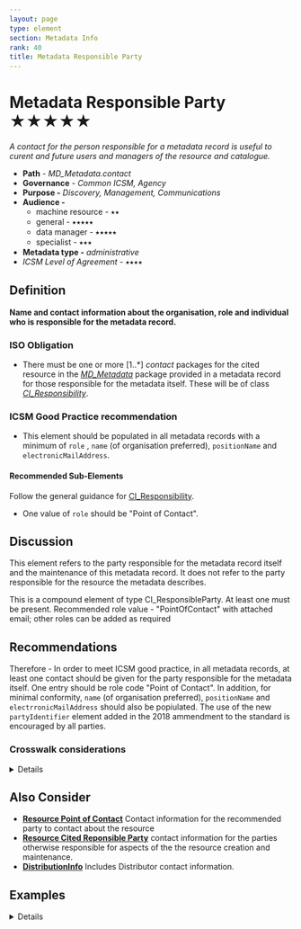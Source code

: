 ```yaml
---
layout: page
type: element
section: Metadata Info
rank: 40
title: Metadata Responsible Party
---
```

#  Metadata Responsible Party ★★★★★
*A contact for the person responsible for a metadata record is useful to curent and future users and managers of the resource and catalogue.*

- **Path** - *MD_Metadata.contact*
- **Governance** -  *Common ICSM, Agency*
- **Purpose -** *Discovery, Management, Communications*
- **Audience -** 
  - machine resource - ⭑⭑
  - general - ⭑⭑⭑⭑⭑
  - data manager - ⭑⭑⭑⭑⭑
  - specialist - ⭑⭑⭑
- **Metadata type -** *administrative*
- *ICSM Level of Agreement* - ⭑⭑⭑⭑

## Definition

**Name and contact information about the organisation, role and individual who is responsible for the metadata record.**

### ISO Obligation
- There must be one or more [1..\*] *contact* packages for the cited resource in the  *[MD_Metadata](./class-MD_Metadata)* package provided in a metadata record for those responsible for the metadata itself. These will be of class *[CI_Responsibility](./class-CI_Responsibility)*.

###  ICSM Good Practice recommendation
- This element should be populated in all metadata records with a minimum of `role` , `name` (of organisation preferred), `positionName` and `electronicMailAddress`.

#### Recommended Sub-Elements
Follow the general guidance for [CI_Responsibility](./class-CI_Responsibility).
- One value of `role` should be "Point of Contact".

## Discussion
This element refers to the party responsible for the metadata record itself and the maintenance of this metadata record. It does not refer to the party responsible for the resource the metadata describes.

This is a compound element of type CI_ResponsibleParty. At least one must be present. Recommended role value - "PointOfContact" with attached email; other roles can be added as required

## Recommendations

Therefore - In order to meet ICSM good practice, in all metadata records, at least one contact should be given for the party responsible for the metadata itself. One entry should be role code "Point of Contact".  In addition, for minimal conformity, `name` (of organisation preferred), `positionName` and `electrronicMailAddress` should also be popiulated.
The use of the new `partyIdentifier` element added in the 2018 ammendment to the standard is encouraged by all parties.

### Crosswalk considerations

<details>

#### ISO19139
See discussion at [CI_Responsibility](./class-CI_Responsibility)

#### Dublin core / CKAN / data.govt.nz
Maps to `contact`

#### DCAT
Maps to `dcat:contactPoint`

#### RIF-CS
Maps to `Related Party`

</details>

## Also Consider
- **[Resource Point of Contact](./ResourcePointOfContact)** Contact information for the recommended party to contact about the resource
- **[Resource Cited Reponsible Party](./ResourceResponsibleParty)** contact information for the parties otherwise responsible for aspects of the the resource creation and maintenance.
- **[DistributionInfo](./DistributionInfo)** Includes Distributor contact information.

## Examples

<details>

### XML -
```
<mdb:MD_Metadata>
...
  <mdb:contact>
    <cit:CI_Responsibility>
      <cit:role>
        <cit:CI_RoleCode codeList="http://standards.iso.org/ittf/PubliclyAvailableStandards/ISO_19139_Schemas/resources/codelist/ML_gmxCodelists.xml#CI_RoleCode"
        codeListValue="pointOfContact"/>
      </cit:role>
      <cit:party>
        <cit:CI_Organisation>
          <cit:name>
            <gco:CharacterString>OpenWork Ltd</gco:CharacterString>
          </cit:name>
          <cit:contactInfo>
            <cit:CI_Contact>
              <cit:address>
                <cit:CI_Address>
                  <cit:electronicMailAddress>
                    <gco:CharacterString>name@email.org</gco:CharacterString>
                  </cit:electronicMailAddress>
                </cit:CI_Address>
              </cit:address>
            </cit:CI_Contact>
          </cit:contactInfo>
          <cit:individual>
            <cit:CI_Individual>
              <cit:name>
                <gco:CharacterString>Metadata Bob</gco:CharacterString>
              </cit:name>
              <cit:positionName gco:nilReason="missing">
                <gco:CharacterString/>
              </cit:positionName>
            </cit:CI_Individual>
          </cit:individual>
        </cit:CI_Organisation>
      </cit:party>
      </cit:CI_Responsibility>
  </mdb:contact>
....
</mdb:MD_Metadata>
```

### UML diagrams
Recommended elements highlighted in Yellow
![Responsibility](../images/MetadataContactUML.png)

</details>
